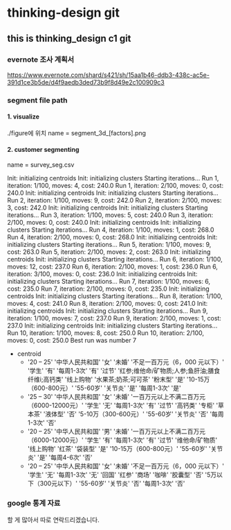 # thinking-design git

## this is thinking_design c1 git

### evernote 조사 계획서
https://www.evernote.com/shard/s421/sh/15aa1b46-ddb3-438c-ac5e-391d1ce3b5de/d4f9aedb3ded73b9f8d49e2c100909c3

### segment file path

#### 1. visualize
./figure에 위치
name = segment_3d_[factors].png

#### 2. customer segmenting
name = survey_seg.csv

Init: initializing centroids
Init: initializing clusters
Starting iterations...
Run 1, iteration: 1/100, moves: 4, cost: 240.0
Run 1, iteration: 2/100, moves: 0, cost: 240.0
Init: initializing centroids
Init: initializing clusters
Starting iterations...
Run 2, iteration: 1/100, moves: 9, cost: 242.0
Run 2, iteration: 2/100, moves: 3, cost: 242.0
Init: initializing centroids
Init: initializing clusters
Starting iterations...
Run 3, iteration: 1/100, moves: 5, cost: 240.0
Run 3, iteration: 2/100, moves: 0, cost: 240.0
Init: initializing centroids
Init: initializing clusters
Starting iterations...
Run 4, iteration: 1/100, moves: 1, cost: 268.0
Run 4, iteration: 2/100, moves: 0, cost: 268.0
Init: initializing centroids
Init: initializing clusters
Starting iterations...
Run 5, iteration: 1/100, moves: 9, cost: 263.0
Run 5, iteration: 2/100, moves: 2, cost: 263.0
Init: initializing centroids
Init: initializing clusters
Starting iterations...
Run 6, iteration: 1/100, moves: 12, cost: 237.0
Run 6, iteration: 2/100, moves: 1, cost: 236.0
Run 6, iteration: 3/100, moves: 0, cost: 236.0
Init: initializing centroids
Init: initializing clusters
Starting iterations...
Run 7, iteration: 1/100, moves: 6, cost: 235.0
Run 7, iteration: 2/100, moves: 0, cost: 235.0
Init: initializing centroids
Init: initializing clusters
Starting iterations...
Run 8, iteration: 1/100, moves: 4, cost: 241.0
Run 8, iteration: 2/100, moves: 0, cost: 241.0
Init: initializing centroids
Init: initializing clusters
Starting iterations...
Run 9, iteration: 1/100, moves: 7, cost: 237.0
Run 9, iteration: 2/100, moves: 1, cost: 237.0
Init: initializing centroids
Init: initializing clusters
Starting iterations...
Run 10, iteration: 1/100, moves: 8, cost: 250.0
Run 10, iteration: 2/100, moves: 0, cost: 250.0
Best run was number 7

- centroid
     - '20 – 25' '中华人民共和国' '女' '未婚' '不足一百万元（6，000 元以下）' '学生' '有' '每周1-3次' '有'
          '过节' '红参;维他命/矿物质;人参;鱼肝油;膳食纤维i;高钙类' '线上购物' '水果茶;奶茶;可可茶' '粉末型' '是'
          '10-15万（600-800元）' '55-60岁' '关节炎' '是' '每周1-3次' '是'
     -  '25 – 30' '中华人民共和国' '女' '未婚' '一百万元以上不满二百万元（6000-12000元）' '学生' '无'
          '每周1-3次' '有' '过节' '高钙类' '专柜' '草本茶' '液体型' '否' '5-10万（300-600元）' '55-60岁'
          '关节炎' '否' '每周1-3次' '否'
     - '20 – 25' '中华人民共和国' '男' '未婚' '一百万元以上不满二百万元（6000-12000元）' '学生' '有'
          '每周1-3次' '有' '过节' '维他命/矿物质' '线上购物' '红茶' '袋装型' '是' '10-15万（600-800元）'
          '55-60岁' '关节炎' '是' '每周4-6次' '否'
     - '20 – 25' '中华人民共和国' '女' '未婚' '不足一百万元（6，000 元以下）' '学生' '无' '每周1-3次' '无'
          '回国' '红参' '商场' '咖啡' '胶囊型' '否' '5万以下（300元以下）' '55-60岁' '关节炎' '否' '每周1-3次'
          '否'

### google 통계 자료

할 게 많아서 따로 연락드리겠습니다.


